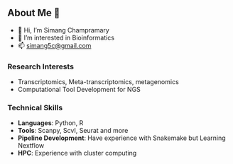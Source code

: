 ## About Me 👋
- 👋 Hi, I’m Simang Champramary
- 👀 I’m interested in Bioinformatics
- 📫 simang5c@gmail.com

### Research Interests
- Transcriptomics, Meta-transcriptomics, metagenomics
- Computational Tool Development for NGS

### Technical Skills
- **Languages**: Python, R
- **Tools**: Scanpy, ScvI, Seurat and more
- **Pipeline Development**: Have experience with Snakemake but Learning Nextflow
- **HPC**: Experience with cluster computing

<!---
I love coding in R and python. I use both R and python routinely for my data analysis and automating boring tasks. Please feel free to write me for any collaboration
--->



